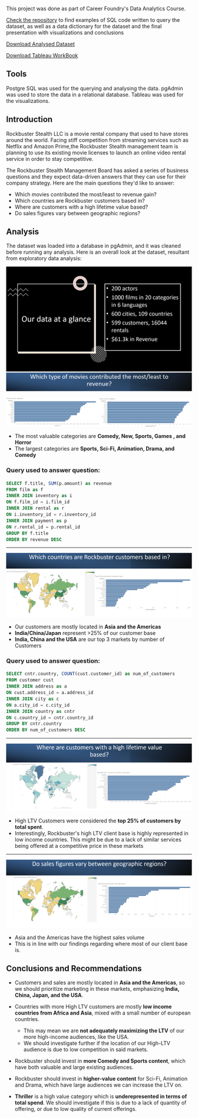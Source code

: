 This project was done as part of Career Foundry's Data Analytics Course.

[Check the repository](https://github.com/nunomdmarques/Rockbuster-Stealth-Data-Analysis_Project) to find examples of SQL code written to query the dataset, as well as a data dictionary for the dataset and the final presentation with visualizations and conclusions

[Download Analysed Dataset](http://www.postgresqltutorial.com/wp-content/uploads/2019/05/dvdrental.zip)

[Download Tableau WorkBook](https://public.tableau.com/app/profile/nuno.marques1822/viz/Achievement3_17115564780350/Top20CountrieswithHighLTVcustomers)

## Tools
Postgre SQL was used for the querying and analysing the data. pgAdmin was used to store the data in a relational database. Tableau was used for the visualizations.

## Introduction
Rockbuster Stealth LLC is a movie rental company that used to have stores around the world. Facing stiff competition from streaming services such as Netflix and Amazon Prime,the Rockbuster Stealth management team is planning to use its existing movie licenses to
launch an online video rental service in order to stay competitive.

The Rockbuster Stealth Management Board has asked a series of business questions and
they expect data-driven answers that they can use for their company strategy. Here are the main questions they'd like to answer:

- Which movies contributed the most/least to revenue gain?
- Which countries are Rockbuster customers based in?
- Where are customers with a high lifetime value based?
- Do sales figures vary between geographic regions?

## Analysis

The dataset was loaded into a database in pgAdmin, and it was cleaned before running any analysis. Here is an overall look at the dataset, resultant from exploratory data analysis:

<img src="Images/EDA.png"/>

<img src="Images/bannerwhichmovies"/>

<img src="Images/AvgRevenueandTotalRevenue.png"/><br>

- The most valuable categories are **Comedy, New, Sports, Games , and Horror**
- The largest categories are **Sports, Sci-Fi, Animation, Drama, and Comedy**


### Query used to answer question:

```sql
SELECT f.title, SUM(p.amount) as revenue
FROM film as f 
INNER JOIN inventory as i 
ON f.film_id = i.film_id 
INNER JOIN rental as r 
ON i.inventory_id = r.inventory_id 
INNER JOIN payment as p 
ON r.rental_id = p.rental_id 
GROUP BY f.title 
ORDER BY revenue DESC 
```

---

<img src="Images/Geography%20Customer%20Base.png"/><br>
- Our customers are mostly located in **Asia and the Americas**
- **India/China/Japan** represent >25% of our customer base
- **India, China and the USA** are our top 3 markets by number of Customers<br>

### Query used to answer question:
```sql
SELECT cntr.country, COUNT(cust.customer_id) as num_of_customers
FROM customer cust
INNER JOIN address as a
ON cust.address_id = a.address_id
INNER JOIN city as c
ON a.city_id = c.city_id
INNER JOIN country as cntr
ON c.country_id = cntr.country_id
GROUP BY cntr.country
ORDER BY num_of_customers DESC
```
---

<img src="Images/Customers%20with%20high%20LTV.png"/>

- High LTV Customers were considered the **top 25% of customers by total spent**.
- Interestingly, Rockbuster's high LTV client base is highly represented in low income countries. This might be due to a lack of similar services being offered at a competitive price in these markets

---

<img src="Images/Geographic%20sales.png"/>


- Asia and the Americas have the highest sales volume
- This is in line with our findings regarding where most of our client base is.

## Conclusions and Recommendations


- Customers and sales are mostly located in **Asia and the Americas**, so we should prioritize marketing in these markets, emphasizing **India, China, Japan, and the USA**.

- Countries with more High LTV customers are mostly **low income countries from Africa and Asia**, mixed with a small number of european countries.
    - This may mean we are **not adequately maximizing the LTV** of our more high-income audiences, like the USA.
    - We should investigate further if the location of our High-LTV audience is due to low competition in said markets.

- Rockbuster should invest in **more Comedy and Sports content**, which have both valuable and large existing audiences.
- Rockbuster should invest in **higher-value content** for Sci-Fi, Animation and Drama, which have large audiences we can increase the LTV on.
- **Thriller** is a high value category which is **underepresented in terms of total spend**. We should investigate if this is due to a lack of quantity of offering, or due to low quality of current offerings.
